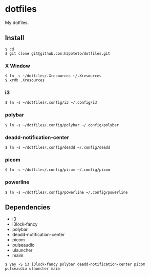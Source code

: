 # dotfiles
My dotfiles.

## Install

```
$ cd
$ git clone git@github.com:h3poteto/dotfiles.git
```

### X Window
```
$ ln -s ~/dotfiles/.Xresources ~/.Xresources
$ xrdb .Xresources
```

### i3
```
$ ln -s ~/dotfiles/.config/i3 ~/.config/i3
```

### polybar
```
$ ln -s ~/dotfiles/.config/polybar ~/.config/polybar
```

### deadd-notification-center
```
$ ln -s ~/dotfiles/.config/deadd ~/.config/deadd
```

### picom
```
$ ln -s ~/dotfiles/.config/picom ~/.config/picom
```

### powerline
```
$ ln -s ~/dotfiles/.config/powerline ~/.config/powerline
```

## Dependencies
- i3
- i3lock-fancy
- polybar
- deadd-notification-center
- picom
- pulseaudio
- ulauncher
- maim

```
$ yay -S i3 i3lock-fancy polybar deadd-notification-center picom pulseaudio ulauncher maim
```

